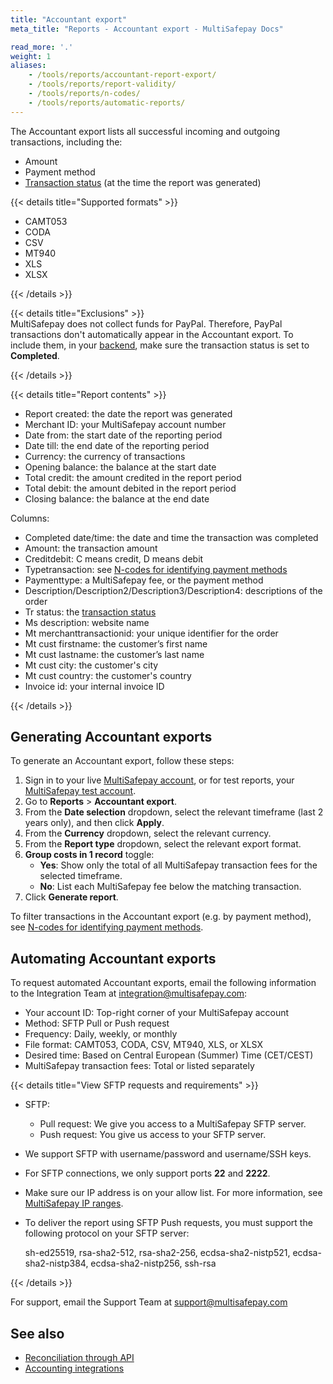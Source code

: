 ```yaml
---
title: "Accountant export"
meta_title: "Reports - Accountant export - MultiSafepay Docs"

read_more: '.'
weight: 1
aliases:
    - /tools/reports/accountant-report-export/
    - /tools/reports/report-validity/
    - /tools/reports/n-codes/
    - /tools/reports/automatic-reports/
---
```


The Accountant export lists all successful incoming and outgoing transactions, including the:

- Amount
- Payment method
- [Transaction status](/payments/multisafepay-statuses/) (at the time the report was generated)

{{< details title="Supported formats" >}}

* CAMT053
* CODA
* CSV
* MT940
* XLS
* XLSX

{{< /details >}}

{{< details title="Exclusions" >}}
&nbsp;  
MultiSafepay does not collect funds for PayPal. Therefore, PayPal transactions don't automatically appear in the Accountant export. To include them, in your [backend](/getting-started/glossary/#backend), make sure the transaction status is set to **Completed**.

{{< /details >}}

{{< details title="Report contents" >}}
&nbsp; 

- Report created: the date the report was generated
- Merchant ID: your MultiSafepay account number
- Date from: the start date of the reporting period
- Date till: the end date of the reporting period
- Currency: the currency of transactions
- Opening balance: the balance at the start date
- Total credit: the amount credited in the report period
- Total debit: the amount debited in the report period
- Closing balance: the balance at the end date

Columns:

- Completed date/time: the date and time the transaction was completed
- Amount: the transaction amount
- Creditdebit: C means credit, D means debit
- Typetransaction: see [N-codes for identifying payment methods](/reports/n-codes/)
- Paymenttype: a MultiSafepay fee, or the payment method
- Description/Description2/Description3/Description4: descriptions of the order
- Tr status: the [transaction status](/payments/multisafepay-statuses/)
- Ms description: website name
- Mt merchanttransactionid: your unique identifier for the order
- Mt cust firstname: the customer’s first name
- Mt cust lastname: the customer’s last name
- Mt cust city: the customer's city
- Mt cust country: the customer's country
- Invoice id: your internal invoice ID

{{< /details >}}

## Generating Accountant exports

To generate an Accountant export, follow these steps:

1. Sign in to your live [MultiSafepay account](https://merchant.multisafepay.com), or for test reports, your [MultiSafepay test account](https://testmerchant.multisafepay.com).
2. Go to **Reports** > **Accountant export**.
3. From the **Date selection** dropdown, select the relevant timeframe (last 2 years only), and then click **Apply**.
4. From the **Currency** dropdown, select the relevant currency.
5. From the **Report type** dropdown, select the relevant export format. 
6. **Group costs in 1 record** toggle:   
    - **Yes**: Show only the total of all MultiSafepay transaction fees for the selected timeframe.
    - **No**: List each MultiSafepay fee below the matching transaction.
7. Click **Generate report**.

To filter transactions in the Accountant export (e.g. by payment method), see [N-codes for identifying payment methods](/reports/n-codes/).

## Automating Accountant exports

To request automated Accountant exports, email the following information to the Integration Team at <integration@multisafepay.com>:

- Your account ID: Top-right corner of your MultiSafepay account
- Method: SFTP Pull or Push request
- Frequency: Daily, weekly, or monthly
- File format: CAMT053, CODA, CSV, MT940, XLS, or XLSX
- Desired time: Based on Central European (Summer) Time (CET/CEST)
- MultiSafepay transaction fees: Total or listed separately

{{< details title="View SFTP requests and requirements" >}} 

- SFTP:  
  - Pull request: We give you access to a MultiSafepay SFTP server.
  - Push request: You give us access to your SFTP server.

- We support SFTP with username/password and username/SSH keys.
- For SFTP connections, we only support ports **22** and **2222**.
- Make sure our IP address is on your allow list. For more information, see [MultiSafepay IP ranges](/developer/errors-explained/multisafepay-ip-ranges/).
- To deliver the report using SFTP Push requests, you must support the following protocol on your SFTP server:

  sh-ed25519,
  rsa-sha2-512,
  rsa-sha2-256,
  ecdsa-sha2-nistp521,
  ecdsa-sha2-nistp384,
  ecdsa-sha2-nistp256,
  ssh-rsa

{{< /details >}}

For support, email the Support Team at <support@multisafepay.com>

## See also

- [Reconciliation through API](/accounting/api-reconciliation/) 
- [Accounting integrations](/accounting/integrations/)
